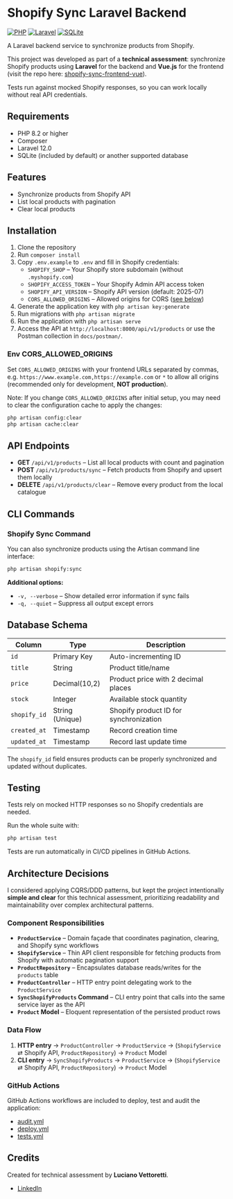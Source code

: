 # Shopify Sync Laravel Backend

[![PHP](https://img.shields.io/badge/PHP-8.2-blue)](https://www.php.net/)
[![Laravel](https://img.shields.io/badge/Laravel-12.0-red)](https://laravel.com/)
[![SQLite](https://img.shields.io/badge/DB-SQLite-lightgrey)](https://www.sqlite.org/)

A Laravel backend service to synchronize products from Shopify.

This project was developed as part of a **technical assessment**: synchronize Shopify products using **Laravel** for the backend and **Vue.js** for the frontend (visit the repo here: [shopify-sync-frontend-vue](https://github.com/luvittor/shopify-sync-frontend-vue)).

Tests run against mocked Shopify responses, so you can work locally without real API credentials.

## Requirements

* PHP 8.2 or higher
* Composer
* Laravel 12.0
* SQLite (included by default) or another supported database

## Features

* Synchronize products from Shopify API
* List local products with pagination
* Clear local products

## Installation

1. Clone the repository
2. Run `composer install`
3. Copy `.env.example` to `.env` and fill in Shopify credentials:
   * `SHOPIFY_SHOP` – Your Shopify store subdomain (without `.myshopify.com`)
   * `SHOPIFY_ACCESS_TOKEN` – Your Shopify Admin API access token
   * `SHOPIFY_API_VERSION` – Shopify API version (default: 2025-07)
   * `CORS_ALLOWED_ORIGINS` – Allowed origins for CORS ([see below](#env-cors_allowed_origins))
4. Generate the application key with `php artisan key:generate`
5. Run migrations with `php artisan migrate`
6. Run the application with `php artisan serve`
7. Access the API at `http://localhost:8000/api/v1/products` or use the Postman collection in `docs/postman/`.

### Env CORS_ALLOWED_ORIGINS

Set `CORS_ALLOWED_ORIGINS` with your frontend URLs separated by commas, e.g. `https://www.example.com,https://example.com` or `*` to allow all origins (recommended only for development, **NOT production**).

Note: If you change `CORS_ALLOWED_ORIGINS` after initial setup, you may need to clear the configuration cache to apply the changes:

```bash
php artisan config:clear
php artisan cache:clear
```

## API Endpoints

* **GET** `/api/v1/products` – List all local products with count and pagination
* **POST** `/api/v1/products/sync` – Fetch products from Shopify and upsert them locally
* **DELETE** `/api/v1/products/clear` – Remove every product from the local catalogue

## CLI Commands

### Shopify Sync Command

You can also synchronize products using the Artisan command line interface:

```bash
php artisan shopify:sync
```

**Additional options:**
* `-v, --verbose` – Show detailed error information if sync fails
* `-q, --quiet` – Suppress all output except errors

## Database Schema

| Column       | Type            | Description                            |
| ------------ | --------------- | -------------------------------------- |
| `id`         | Primary Key     | Auto-incrementing ID                   |
| `title`      | String          | Product title/name                     |
| `price`      | Decimal(10,2)   | Product price with 2 decimal places    |
| `stock`      | Integer         | Available stock quantity               |
| `shopify_id` | String (Unique) | Shopify product ID for synchronization |
| `created_at` | Timestamp       | Record creation time                   |
| `updated_at` | Timestamp       | Record last update time                |

The `shopify_id` field ensures products can be properly synchronized and updated without duplicates.

## Testing

Tests rely on mocked HTTP responses so no Shopify credentials are needed.

Run the whole suite with:

```bash
php artisan test
```

Tests are run automatically in CI/CD pipelines in GitHub Actions.

## Architecture Decisions

I considered applying CQRS/DDD patterns, but kept the project intentionally **simple and clear** for this technical assessment, prioritizing readability and maintainability over complex architectural patterns.

### Component Responsibilities

* **`ProductService`** – Domain façade that coordinates pagination, clearing, and Shopify sync workflows
* **`ShopifyService`** – Thin API client responsible for fetching products from Shopify with automatic pagination support
* **`ProductRepository`** – Encapsulates database reads/writes for the `products` table
* **`ProductController`** – HTTP entry point delegating work to the `ProductService`
* **`SyncShopifyProducts` Command** – CLI entry point that calls into the same service layer as the API
* **`Product` Model** – Eloquent representation of the persisted product rows

### Data Flow

1. **HTTP entry** → `ProductController` → `ProductService` → (`ShopifyService` ⇄ Shopify API, `ProductRepository`) → `Product` Model
2. **CLI entry** → `SyncShopifyProducts` → `ProductService` → (`ShopifyService` ⇄ Shopify API, `ProductRepository`) → `Product` Model

### GitHub Actions

GitHub Actions workflows are included to deploy, test and audit the application:
* [audit.yml](.github/workflows/audit.yml)
* [deploy.yml](.github/workflows/deploy.yml)
* [tests.yml](.github/workflows/tests.yml)

## Credits

Created for technical assessment by **Luciano Vettoretti**.

* [LinkedIn](https://www.linkedin.com/in/luvittor/)
